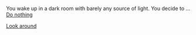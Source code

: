 You wake up in a dark room with barely any source of light. You decide to ...  
[Do nothing](choice-01/lie.md)

[Look around](choice-01/look-around.md)